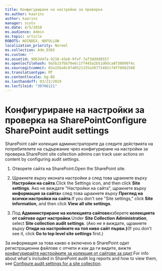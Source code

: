 ```yaml
---
title: Конфигуриране на настройки за проверка
ms.author: kaarins
author: kaarins
manager: scotv
ms.date: 4/5/2018
ms.audience: Admin
ms.topic: article
ROBOTS: NOINDEX, NOFOLLOW
localization_priority: Normal
ms.collection: Adm_O365
ms.custom: ''
ms.assetid: 98b3d4fa-9210-43e8-9faf-7af3dd9d8557
ms.openlocfilehash: 9a5b157bb70e6c1ff445a2b51d0dca8f30890f4c
ms.sourcegitcommit: 03a156a9c9740521155a30775492c7dff0982588
ms.translationtype: MT
ms.contentlocale: bg-BG
ms.lasthandoff: 03/22/2019
ms.locfileid: "30766121"
---
```

# <a name="configure-sharepoint-audit-settings"></a><span data-ttu-id="940f2-102">Конфигуриране на настройки за проверка на SharePoint</span><span class="sxs-lookup"><span data-stu-id="940f2-102">Configure SharePoint audit settings</span></span>

<span data-ttu-id="940f2-103">SharePoint сайт колекция администраторите да следите действията на потребителите на съдържание чрез конфигуриране на настройки за проверка.</span><span class="sxs-lookup"><span data-stu-id="940f2-103">SharePoint site collection admins can track user actions on content by configuring audit settings.</span></span>
  
1. <span data-ttu-id="940f2-104">Отворете сайта на SharePoint.</span><span class="sxs-lookup"><span data-stu-id="940f2-104">Open the SharePoint site.</span></span>
    
2. <span data-ttu-id="940f2-105">Щракнете върху иконата настройки а след това щракнете върху **Настройки на сайта**.</span><span class="sxs-lookup"><span data-stu-id="940f2-105">Click the Settings icon, and then click **Site settings**.</span></span> <span data-ttu-id="940f2-106">Ако не виждате "Настройки на сайта", щракнете върху **информация за сайта**и след това щракнете върху **Преглед на всички настройки на сайта**.</span><span class="sxs-lookup"><span data-stu-id="940f2-106">If you don't see "Site settings," click **Site information**, and then click **View all site settings**.</span></span>
    
3. <span data-ttu-id="940f2-107">Под **Администриране на колекцията сайтове**изберете **колекцията от сайтове одит настройки**.</span><span class="sxs-lookup"><span data-stu-id="940f2-107">Under **Site Collection Administration**, select **Site collection audit settings**.</span></span> <span data-ttu-id="940f2-108">(Ако не я виждате, щракнете върху **Отиди на настройките на топ ниво сайт първи.)**</span><span class="sxs-lookup"><span data-stu-id="940f2-108">(If you don't see it, click **Go to top level site settings** first.)</span></span> 
    
<span data-ttu-id="940f2-109">За информация за това какво е включено в SharePoint одит регистрационни файлове с отчети и как да ги видите, вижте [конфигурирайте настройките за колекция от сайтове за одит](https://go.microsoft.com/fwlink/?linkid=404050).</span><span class="sxs-lookup"><span data-stu-id="940f2-109">For info about what's included in SharePoint audit log reports and how to view them, see [Configure audit settings for a site collection](https://go.microsoft.com/fwlink/?linkid=404050).</span></span>
  

